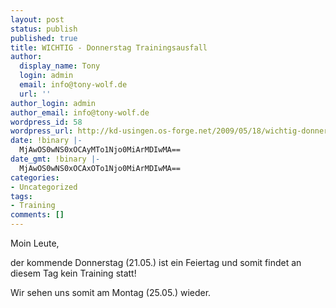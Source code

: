 ```yaml
---
layout: post
status: publish
published: true
title: WICHTIG - Donnerstag Trainingsausfall
author:
  display_name: Tony
  login: admin
  email: info@tony-wolf.de
  url: ''
author_login: admin
author_email: info@tony-wolf.de
wordpress_id: 58
wordpress_url: http://kd-usingen.os-forge.net/2009/05/18/wichtig-donnerstag-trainingsausfall/
date: !binary |-
  MjAwOS0wNS0xOCAyMTo1Njo0MiArMDIwMA==
date_gmt: !binary |-
  MjAwOS0wNS0xOCAxOTo1Njo0MiArMDIwMA==
categories:
- Uncategorized
tags:
- Training
comments: []
---
```

<p>Moin Leute,</p>
<p>der kommende Donnerstag (21.05.) ist ein Feiertag und somit findet an diesem Tag kein Training statt!</p>
<p>Wir sehen uns somit am Montag (25.05.) wieder.</p>
